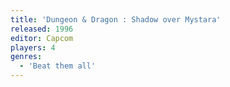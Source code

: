 ```yaml
---
title: 'Dungeon & Dragon : Shadow over Mystara'
released: 1996
editor: Capcom
players: 4
genres:
  - 'Beat them all'
---
```

